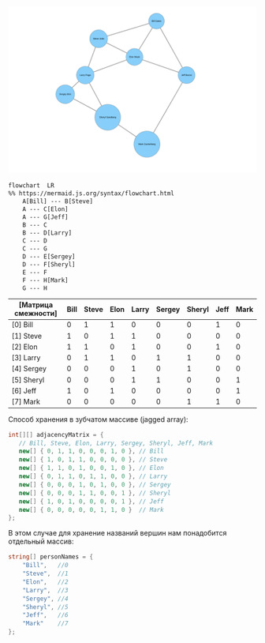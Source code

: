 ﻿![Graph](friends_graph.svg)

```mermaid
flowchart  LR
%% https://mermaid.js.org/syntax/flowchart.html
    A[Bill] --- B[Steve]
    A --- C[Elon]
    A --- G[Jeff]
    B --- C
    B --- D[Larry]
    C --- D
    C --- G
    D --- E[Sergey]
    D --- F[Sheryl]
    E --- F
    F --- H[Mark]
    G --- H
```

| [Матрица смежности] | Bill | Steve | Elon | Larry | Sergey | Sheryl | Jeff | Mark |
|---------------------|------|-------|------|-------|--------|--------|------|------|
| [0] Bill            | 0    | 1     | 1    | 0     | 0      | 0      | 1    | 0    |
| [1] Steve           | 1    | 0     | 1    | 1     | 0      | 0      | 0    | 0    |
| [2] Elon            | 1    | 1     | 0    | 1     | 0      | 0      | 1    | 0    |
| [3] Larry           | 0    | 1     | 1    | 0     | 1      | 1      | 0    | 0    |
| [4] Sergey          | 0    | 0     | 0    | 1     | 0      | 1      | 0    | 0    |
| [5] Sheryl          | 0    | 0     | 0    | 1     | 1      | 0      | 0    | 1    |
| [6] Jeff            | 1    | 0     | 1    | 0     | 0      | 0      | 0    | 1    |
| [7] Mark            | 0    | 0     | 0    | 0     | 0      | 1      | 1    | 0    |


Способ хранения в зубчатом массиве (jagged array):

```csharp
int[][] adjacencyMatrix = {
   // Bill, Steve, Elon, Larry, Sergey, Sheryl, Jeff, Mark
   new[] { 0, 1, 1, 0, 0, 0, 1, 0 }, // Bill
   new[] { 1, 0, 1, 1, 0, 0, 0, 0 }, // Steve
   new[] { 1, 1, 0, 1, 0, 0, 1, 0 }, // Elon
   new[] { 0, 1, 1, 0, 1, 1, 0, 0 }, // Larry
   new[] { 0, 0, 0, 1, 0, 1, 0, 0 }, // Sergey
   new[] { 0, 0, 0, 1, 1, 0, 0, 1 }, // Sheryl
   new[] { 1, 0, 1, 0, 0, 0, 0, 1 }, // Jeff
   new[] { 0, 0, 0, 0, 0, 1, 1, 0 }  // Mark
};
```

В этом случае для хранение названий вершин нам понадобится отдельный массив:

```csharp
string[] personNames = {
    "Bill",   //0
    "Steve",  //1
    "Elon",   //2
    "Larry",  //3
    "Sergey", //4
    "Sheryl", //5
    "Jeff",   //6
    "Mark"    //7
};
```
